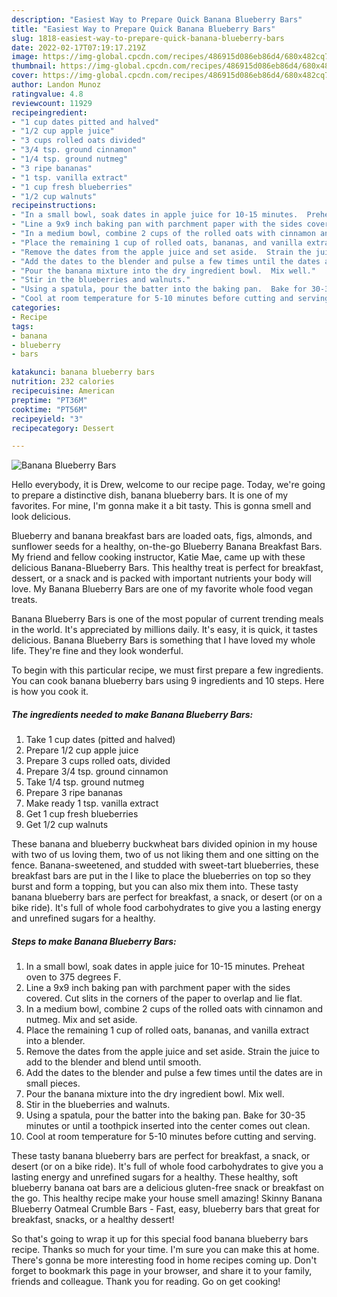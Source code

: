 ```yaml
---
description: "Easiest Way to Prepare Quick Banana Blueberry Bars"
title: "Easiest Way to Prepare Quick Banana Blueberry Bars"
slug: 1818-easiest-way-to-prepare-quick-banana-blueberry-bars
date: 2022-02-17T07:19:17.219Z
image: https://img-global.cpcdn.com/recipes/486915d086eb86d4/680x482cq70/banana-blueberry-bars-recipe-main-photo.jpg
thumbnail: https://img-global.cpcdn.com/recipes/486915d086eb86d4/680x482cq70/banana-blueberry-bars-recipe-main-photo.jpg
cover: https://img-global.cpcdn.com/recipes/486915d086eb86d4/680x482cq70/banana-blueberry-bars-recipe-main-photo.jpg
author: Landon Munoz
ratingvalue: 4.8
reviewcount: 11929
recipeingredient:
- "1 cup dates pitted and halved"
- "1/2 cup apple juice"
- "3 cups rolled oats divided"
- "3/4 tsp. ground cinnamon"
- "1/4 tsp. ground nutmeg"
- "3 ripe bananas"
- "1 tsp. vanilla extract"
- "1 cup fresh blueberries"
- "1/2 cup walnuts"
recipeinstructions:
- "In a small bowl, soak dates in apple juice for 10-15 minutes.  Preheat oven to 375 degrees F."
- "Line a 9x9 inch baking pan with parchment paper with the sides covered.  Cut slits in the corners of the paper to overlap and lie flat."
- "In a medium bowl, combine 2 cups of the rolled oats with cinnamon and nutmeg.  Mix and set aside."
- "Place the remaining 1 cup of rolled oats, bananas, and vanilla extract into a blender."
- "Remove the dates from the apple juice and set aside.  Strain the juice to add to the blender and blend until smooth."
- "Add the dates to the blender and pulse a few times until the dates are in small pieces."
- "Pour the banana mixture into the dry ingredient bowl.  Mix well."
- "Stir in the blueberries and walnuts."
- "Using a spatula, pour the batter into the baking pan.  Bake for 30-35 minutes or until a toothpick inserted into the center comes out clean."
- "Cool at room temperature for 5-10 minutes before cutting and serving."
categories:
- Recipe
tags:
- banana
- blueberry
- bars

katakunci: banana blueberry bars 
nutrition: 232 calories
recipecuisine: American
preptime: "PT36M"
cooktime: "PT56M"
recipeyield: "3"
recipecategory: Dessert

---
```



![Banana Blueberry Bars](https://img-global.cpcdn.com/recipes/486915d086eb86d4/680x482cq70/banana-blueberry-bars-recipe-main-photo.jpg)

Hello everybody, it is Drew, welcome to our recipe page. Today, we're going to prepare a distinctive dish, banana blueberry bars. It is one of my favorites. For mine, I'm gonna make it a bit tasty. This is gonna smell and look delicious.

Blueberry and banana breakfast bars are loaded oats, figs, almonds, and sunflower seeds for a healthy, on-the-go Blueberry Banana Breakfast Bars. My friend and fellow cooking instructor, Katie Mae, came up with these delicious Banana-Blueberry Bars. This healthy treat is perfect for breakfast, dessert, or a snack and is packed with important nutrients your body will love. My Banana Blueberry Bars are one of my favorite whole food vegan treats.

Banana Blueberry Bars is one of the most popular of current trending meals in the world. It's appreciated by millions daily. It's easy, it is quick, it tastes delicious. Banana Blueberry Bars is something that I have loved my whole life. They're fine and they look wonderful.


To begin with this particular recipe, we must first prepare a few ingredients. You can cook banana blueberry bars using 9 ingredients and 10 steps. Here is how you cook it.

<!--inarticleads1-->

##### The ingredients needed to make Banana Blueberry Bars:

1. Take 1 cup dates (pitted and halved)
1. Prepare 1/2 cup apple juice
1. Prepare 3 cups rolled oats, divided
1. Prepare 3/4 tsp. ground cinnamon
1. Take 1/4 tsp. ground nutmeg
1. Prepare 3 ripe bananas
1. Make ready 1 tsp. vanilla extract
1. Get 1 cup fresh blueberries
1. Get 1/2 cup walnuts


These banana and blueberry buckwheat bars divided opinion in my house with two of us loving them, two of us not liking them and one sitting on the fence. Banana-sweetened, and studded with sweet-tart blueberries, these breakfast bars are put in the I like to place the blueberries on top so they burst and form a topping, but you can also mix them into. These tasty banana blueberry bars are perfect for breakfast, a snack, or desert (or on a bike ride). It's full of whole food carbohydrates to give you a lasting energy and unrefined sugars for a healthy. 

<!--inarticleads2-->

##### Steps to make Banana Blueberry Bars:

1. In a small bowl, soak dates in apple juice for 10-15 minutes.  Preheat oven to 375 degrees F.
1. Line a 9x9 inch baking pan with parchment paper with the sides covered.  Cut slits in the corners of the paper to overlap and lie flat.
1. In a medium bowl, combine 2 cups of the rolled oats with cinnamon and nutmeg.  Mix and set aside.
1. Place the remaining 1 cup of rolled oats, bananas, and vanilla extract into a blender.
1. Remove the dates from the apple juice and set aside.  Strain the juice to add to the blender and blend until smooth.
1. Add the dates to the blender and pulse a few times until the dates are in small pieces.
1. Pour the banana mixture into the dry ingredient bowl.  Mix well.
1. Stir in the blueberries and walnuts.
1. Using a spatula, pour the batter into the baking pan.  Bake for 30-35 minutes or until a toothpick inserted into the center comes out clean.
1. Cool at room temperature for 5-10 minutes before cutting and serving.


These tasty banana blueberry bars are perfect for breakfast, a snack, or desert (or on a bike ride). It's full of whole food carbohydrates to give you a lasting energy and unrefined sugars for a healthy. These healthy, soft blueberry banana oat bars are a delicious gluten-free snack or breakfast on the go. This healthy recipe make your house smell amazing! Skinny Banana Blueberry Oatmeal Crumble Bars - Fast, easy, blueberry bars that great for breakfast, snacks, or a healthy dessert! 

So that's going to wrap it up for this special food banana blueberry bars recipe. Thanks so much for your time. I'm sure you can make this at home. There's gonna be more interesting food in home recipes coming up. Don't forget to bookmark this page in your browser, and share it to your family, friends and colleague. Thank you for reading. Go on get cooking!
